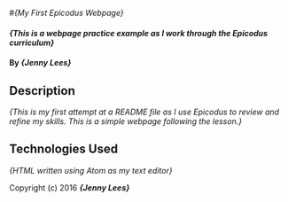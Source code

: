 #_{My First Epicodus Webpage}_

#### _{This is a webpage practice example as I work through the Epicodus curriculum}_

#### By _**{Jenny Lees}**_

## Description

_{This is my first attempt at a README file as I use Epicodus to review and refine my skills. This is a simple webpage following the lesson.}_

## Technologies Used

_{HTML written using Atom as my text editor}_

Copyright (c) 2016 **_{Jenny Lees}_**
